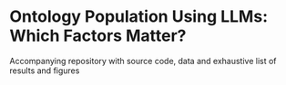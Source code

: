 # Ontology Population Using LLMs: Which Factors Matter?

Accompanying repository with source code, data and exhaustive list of results and figures
